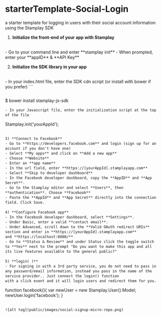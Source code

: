 # starterTemplate-Social-Login
a starter template for logging in users with their social account information using the Stamplay SDK

 1) **Initialize the front-end of your app with Stamplay**
 <br>
- Go to your command line and enter **stamplay init**
- When prompted, enter your **appID** & **API Key**

2) **Initialize the SDK library in your app**
<br>
- In your index.html file, enter the SDK cdn script (or install with bower if you prefer)
```
<script src="//drrjhlchpvi7e.cloudfront.net/libs/stamplay-js-sdk/1.3.1/stamplay.min.js"></script>

```
```
$ bower install stamplay-js-sdk
```
- In your Javascript file, enter the initialization script at the top of the file
```
Stamplay.init('yourAppId');
```

3) **Connect to Facebook**
- Go to **https://developers.facebook.com** and login (sign up for an account if you don't have one)
- Select **My apps** and click on **Add a new app**
- Choose **Website**
- Enter an **app name**
- In the url field, enter **https://[yourAppId].stamplayapp.com**
- Select **Skip to developer dashboard**
- In the Facebook developer dashboard, copy the **AppID** and **App Secret**.
- Go to the Stamplay editor and select **Users**, then **authentication**. Choose **Facebook**
- Paste the **AppId** and **App Secret** directly into the connection field. Click Save.

4) **Configure Facebook app**
- In the Facebook developer dashboard, select **Settings**.
- Under Basic, enter a valid **contact email**.
- Under Advanced, scroll down to the **Valid OAuth redirect URIs** section and enter in **https://[yourAppId].stamplayapp.com**
and **https://localhost:8080/**
- Go to **Status & Review** and under Status click the toggle switch to **Yes** next to the prompt "Do you want to make this app and all its live features available to the general public?"

5) **login( )**
- For signing in with a 3rd party service, you do not need to pass in any password/email information, instead you pass in the name of the service provider.. Just connect the login() function
with a click event and it will login users and redirect them for you. 
```
function facebook(){
	var newUser = new Stamplay.User().Model;
	newUser.login('facebook');
}
```

![alt tag](public/images/social-signup-micro-repo.png)
